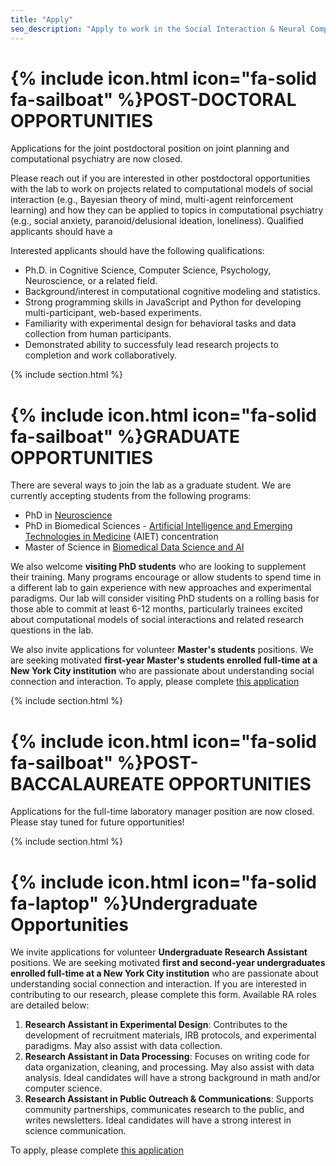 ```yaml
---
title: "Apply"
seo_description: "Apply to work in the Social Interaction & Neural Computation Lab"
---
```


# {% include icon.html icon="fa-solid fa-sailboat" %}POST-DOCTORAL OPPORTUNITIES

Applications for the joint postdoctoral position on joint planning and computational psychiatry are now closed.

Please reach out if you are interested in other postdoctoral opportunities with the lab to work on projects related to computational models of social interaction (e.g., Bayesian theory of mind, multi-agent reinforcement learning) and how they can be applied to topics in computational psychiatry (e.g., social anxiety, paranoid/delusional ideation, loneliness). Qualified applicants should have a 

Interested applicants should have the following qualifications:
- Ph.D. in Cognitive Science, Computer Science, Psychology, Neuroscience, or a related field.
- Background/interest in computational cognitive modeling and statistics.
- Strong programming skills in JavaScript and Python for developing multi-participant, web-based experiments.
- Familiarity with experimental design for behavioral tasks and data collection from human participants.
- Demonstrated ability to successfuly lead research projects to completion and work collaboratively.

{% include section.html %}

# {% include icon.html icon="fa-solid fa-sailboat" %}GRADUATE OPPORTUNITIES

There are several ways to join the lab as a graduate student. We are currently accepting students from the following programs:

- PhD in [Neuroscience](https://icahn.mssm.edu/education/phd/neuroscience/)
- PhD in Biomedical Sciences - [Artificial Intelligence and Emerging Technologies in Medicine](https://icahn.mssm.edu/education/phd/biomedical-sciences/artificial-intelligence) (AIET) concentration
- Master of Science in [Biomedical Data Science and AI](https://icahn.mssm.edu/education/masters/data-science)

We also welcome <strong>visiting PhD students</strong> who are looking to supplement their training. Many programs encourage or allow students to spend time in a different lab to gain experience with new approaches and experimental paradigms. Our lab will consider visiting PhD students on a rolling basis for those able to commit at least 6-12 months, particularly trainees excited about computational models of social interactions and related research questions in the lab.

We also invite applications for volunteer <strong>Master's students</strong> positions. We are seeking motivated <strong>first-year Master's students enrolled full-time at a New York City institution</strong> who are passionate about understanding social connection and interaction. To apply, please complete [this application](https://forms.gle/ko77ZVKaL4UioeQn6)

{% include section.html %}

# {% include icon.html icon="fa-solid fa-sailboat" %}POST-BACCALAUREATE OPPORTUNITIES

Applications for the full-time laboratory manager position are now closed. Please stay tuned for future opportunities!

<!-- The Social Interaction & Neural Computation Lab (PI: Shawn Rhoads) at Mount Sinai School of Medicine (New York, NY) is recruiting a <strong>research coordinator / lab manager</strong> to start in late spring 2025 (start date flexible). The Research Coordinator will be a critical member of the research team and will be responsible for carrying out day-to-day research operations under the supervision of the Principal Investigator. This opportunity is ideal for individuals who would like to pursue a PhD in computational social neuroscience and/or computational psychiatry. -->

<!-- <strong>We will begin reviewing applications on February 21, 2025</strong> and will continue accepting applications on a rolling basis until the role is filled. To apply, please send a cover letter and CV to shawn(dot)rhoads(at)mssm(dot)edu with subject line “[CRC App 2025] First Name Last Name” (e.g., “[CRC App 2025] Shawn Rhoads”), and complete the application here: [https://careers.mountsinai.org/jobs/3022950](https://careers.mountsinai.org/jobs/3022950) -->

<!-- The Research Coordinator will participate in various projects, including but not limited to the following topics:
* the neural and computational basis of loneliness
* dyadic and multi-agent interactions
* social learning and decision-making
* social belief inference
* affective experiences -->

<!-- **Primary responsibilities include:**
* Assisting in clinical research activities for behavioral and neuroimaging studies, including human participant recruitment, obtaining informed consent, screening for eligibility, registering participants with sponsoring agencies, administering questionnaires, collecting data, and answering phone calls
* Managing IRB protocols
* Organizing and schedules lab meetings
* Ordering supplies/equipment
* Coordinating outreach and social events
* Training and supervising research assistants
* Programming and testing experimental paradigms (PsychoPy/Pavlovia, jsPsych)
* Analyzing data and contributing to conference presentations and peer-reviewed publications
* Supporting lab IT infrastructure and data management protocol (archiving, sharing) -->

<!-- **Qualifications:**
* Bachelor’s degree in Psychology, Neuroscience, Cognitive Science, Computer Science, Electrical or Biomedical Engineering, or related fields
* Prior research experience in any of the areas above
* Organizational, interpersonal, and communication skills
* Interests in social computational neuroscience, behavioral economics, and/or computational psychiatry
* Interests in ecological momentary assessment, computational modeling, neuroimaging, intracranial electrophysiology, hyperscanning -->

<!-- **Preferred qualifications:**
* Experience with neural data collection and/or analysis (e.g., fMRI, stereo EEG)
* Experience with large-online and/or in-person behavioral data collection
* Computational skills (e.g., prior coursework in mathematics, programming in Python)
* Computer science/IT skills -->

{% include section.html %}

# {% include icon.html icon="fa-solid fa-laptop" %}Undergraduate Opportunities

We invite applications for volunteer <strong>Undergraduate Research Assistant</strong> positions. We are seeking motivated <strong>first and second-year undergraduates enrolled full-time at a New York City institution</strong> who are passionate about understanding social connection and interaction. If you are interested in contributing to our research, please complete this form. Available RA roles are detailed below:

1. <strong>Research Assistant in Experimental Design</strong>: Contributes to the development of recruitment materials, IRB protocols, and experimental paradigms. May also assist with data collection.
2. <strong>Research Assistant in Data Processing</strong>: Focuses on writing code for data organization, cleaning, and processing. May also assist with data analysis. Ideal candidates will have a strong background in math and/or computer science.
3. <strong>Research Assistant in Public Outreach & Communications</strong>: Supports community partnerships, communicates research to the public, and writes newsletters. Ideal candidates will have a strong interest in science communication.

To apply, please complete [this application](https://docs.google.com/forms/d/e/1FAIpQLScqIHtf5hu3sPGDcM4azj2wgy15XEYruO10VbBc-Y-JBzcVyA/viewform?usp=sharing)<!-- To apply, please send a cover letter and CV to shawn(dot)rhoads(at)mssm(dot)edu with subject line “[RA App 2025] First Name Last Name” (e.g., “[RA App 2025] Shawn Rhoads”) -->